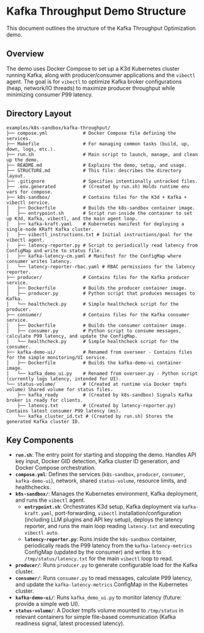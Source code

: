 # Kafka Throughput Demo Structure

This document outlines the structure of the Kafka Throughput Optimization demo.

## Overview

The demo uses Docker Compose to set up a K3d Kubernetes cluster running Kafka, along with producer/consumer applications and the `vibectl` agent. The goal is for `vibectl` to optimize Kafka broker configurations (heap, network/IO threads) to maximize producer throughput while minimizing consumer P99 latency.

## Directory Layout

```
examples/k8s-sandbox/kafka-throughput/
├── compose.yml             # Docker Compose file defining the services.
├── Makefile                # For managing common tasks (build, up, down, logs, etc.).
├── run.sh                  # Main script to launch, manage, and clean up the demo.
├── README.md               # Explains the demo, setup, and usage.
├── STRUCTURE.md            # This file: describes the directory layout.
├── .gitignore              # Specifies intentionally untracked files.
├── .env.generated          # (Created by run.sh) Holds runtime env vars for compose.
├── k8s-sandbox/            # Contains files for the K3d + Kafka + vibectl service.
│   ├── Dockerfile          # Builds the k8s-sandbox container image.
│   ├── entrypoint.sh       # Script run inside the container to set up K3d, Kafka, vibectl, and the main agent loop.
│   ├── kafka-kraft.yaml    # Kubernetes manifest for deploying a single-node KRaft Kafka cluster.
│   ├── vibectl_instructions.txt # Initial instructions/goal for the vibectl agent.
│   ├── latency-reporter.py # Script to periodically read latency from ConfigMap and write to status file.
│   ├── kafka-latency-cm.yaml # Manifest for the ConfigMap where consumer writes latency.
│   └── latency-reporter-rbac.yaml # RBAC permissions for the latency reporter.
├── producer/               # Contains files for the Kafka producer service.
│   ├── Dockerfile          # Builds the producer container image.
│   ├── producer.py         # Python script that produces messages to Kafka.
│   └── healthcheck.py      # Simple healthcheck script for the producer.
├── consumer/               # Contains files for the Kafka consumer service.
│   ├── Dockerfile          # Builds the consumer container image.
│   ├── consumer.py         # Python script to consume messages, calculate P99 latency, and update the ConfigMap.
│   └── healthcheck.py      # Simple healthcheck script for the consumer.
├── kafka-demo-ui/          # Renamed from overseer - Contains files for the simple monitoring/UI service.
│   ├── Dockerfile          # Builds the kafka-demo-ui container image.
│   └── kafka_demo_ui.py    # Renamed from overseer.py - Python script (currently logs latency, intended for UI).
└── status-volume/          # (Created at runtime via Docker tmpfs volume) Shared volume for status files.
    ├── kafka_ready         # (Created by k8s-sandbox) Signals Kafka broker is ready for clients.
    ├── latency.txt         # (Created by latency-reporter.py) Contains latest consumer P99 latency (ms).
    └── kafka_cluster_id.txt # (Created by run.sh) Stores the generated Kafka cluster ID.
```

## Key Components

- **`run.sh`**: The entry point for starting and stopping the demo. Handles API key input, Docker GID detection, Kafka cluster ID generation, and Docker Compose orchestration.
- **`compose.yml`**: Defines the services (`k8s-sandbox`, `producer`, `consumer`, `kafka-demo-ui`), network, shared `status-volume`, resource limits, and healthchecks.
- **`k8s-sandbox/`**: Manages the Kubernetes environment, Kafka deployment, and runs the `vibectl` agent.
  - **`entrypoint.sh`**: Orchestrates K3d setup, Kafka deployment via `kafka-kraft.yaml`, port-forwarding, `vibectl` installation/configuration (including LLM plugins and API key setup), deploys the latency reporter, and runs the main loop reading `latency.txt` and executing `vibectl auto`.
  - **`latency-reporter.py`**: Runs inside the `k8s-sandbox` container, periodically reads the P99 latency from the `kafka-latency-metrics` ConfigMap (updated by the consumer) and writes it to `/tmp/status/latency.txt` for the main `vibectl` loop to read.
- **`producer/`**: Runs `producer.py` to generate configurable load for the Kafka cluster.
- **`consumer/`**: Runs `consumer.py` to read messages, calculate P99 latency, and update the `kafka-latency-metrics` ConfigMap in the Kubernetes cluster.
- **`kafka-demo-ui/`**: Runs `kafka_demo_ui.py` to monitor latency (future: provide a simple web UI).
- **`status-volume/`**: A Docker tmpfs volume mounted to `/tmp/status` in relevant containers for simple file-based communication (Kafka readiness signal, latest processed latency).
